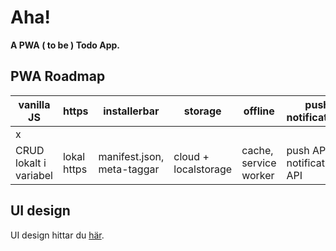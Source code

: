 # Aha!
**A PWA ( to be ) Todo App.**

## PWA Roadmap

|vanilla JS|https|installerbar|storage|offline|push notifications|
|---|---|---|---|---|---|
|x|||||
|CRUD lokalt i variabel|lokal https|manifest.json, meta-taggar|cloud + localstorage|cache, service worker|push API, notifications API|

## UI design
UI design hittar du [här](https://www.figma.com/file/I3Uo30SttITRFcVBdOoLzS/Todo-App?node-id=0%3A1).
